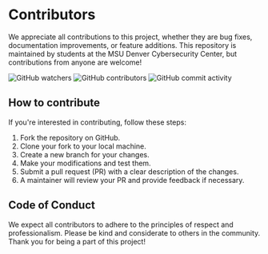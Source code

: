 # Contributors

We appreciate all contributions to this project, whether they are bug fixes, documentation improvements, or feature additions. This repository is maintained by students at the MSU Denver Cybersecurity Center, but contributions from anyone are welcome!

![GitHub watchers](https://img.shields.io/github/watchers/Xata/nautilus-demo-website?style=for-the-badge)
![GitHub contributors](https://img.shields.io/github/contributors/Xata/nautilus-demo-website%20?style=for-the-badge)
![GitHub commit activity](https://img.shields.io/github/commit-activity/t/Xata/nautilus-demo-website%20?style=for-the-badge)

## How to contribute
If you're interested in contributing, follow these steps:
1. Fork the repository on GitHub.
2. Clone your fork to your local machine.
3. Create a new branch for your changes.
4. Make your modifications and test them.
5. Submit a pull request (PR) with a clear description of the changes.
6. A maintainer will review your PR and provide feedback if necessary.

## Code of Conduct
We expect all contributors to adhere to the principles of respect and professionalism. Please be kind and considerate to others in the community.
Thank you for being a part of this project!
